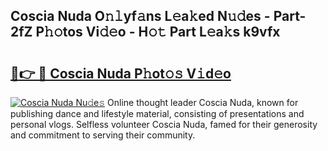 ## Coscia Nuda O𝚗𝚕yf𝚊ns L𝚎a𝚔ed N𝚞𝚍es - Part-2fZ P𝚑𝚘tos Vi𝚍𝚎o - H𝚘𝚝 Part L𝚎a𝚔s k9vfx

# <h2><a href="http://kfdocl.oniu.top/?m=Coscia+Nuda">🔗👉 🔴 Coscia Nuda P𝚑ot𝚘𝚜 V𝚒d𝚎o</a></h2>

[![Coscia Nuda Nu𝚍e𝚜](https://i.imgur.com/0qMVB7G.gif)](http://kfdocl.oniu.top/?m=Coscia+Nuda)
Online thought leader Coscia Nuda, known for publishing dance and lifestyle material, consisting of presentations and personal vlogs. Selfless volunteer Coscia Nuda, famed for their generosity and commitment to serving their community.  
